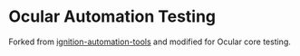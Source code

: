 # Ocular Automation Testing
Forked from [ignition-automation-tools](https://github.com/inductiveautomation/ignition-automation-tools) and modified for Ocular core testing.
